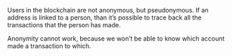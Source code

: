 Users in the blockchain are not anonymous, but pseudonymous. If an address is linked to a person, than it’s possible to trace back all the transactions that the person has made.

Anonymity cannot work, because we won’t be able to know which account made a transaction to which.